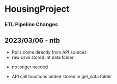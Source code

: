 # HousingProject



### ETL Pipeline Changes 
## 2023/03/06 - ntb
* Pulls come directly from API sources
*  raw csvs stored int data folder 
  - no longer needed
* API call functions added stored in get_data folder
